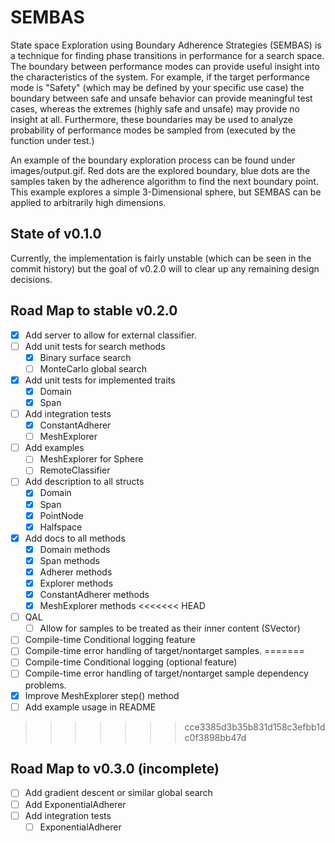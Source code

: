 # SEMBAS

State space Exploration using Boundary Adherence Strategies (SEMBAS) is a technique for finding phase transitions in performance for a search space. The boundary between performance modes can provide useful insight into the characteristics of the system. For example, if the target performance mode is "Safety" (which may be defined by your specific use case) the boundary between safe and unsafe behavior can provide meaningful test cases, whereas the extremes (highly safe and unsafe) may provide no insight at all. Furthermore, these boundaries may be used to analyze probability of performance modes be sampled from (executed by the function under test.)

An example of the boundary exploration process can be found under images/output.gif. Red dots are the explored boundary, blue dots are the samples taken by the adherence algorithm to find the next boundary point. This example explores a simple 3-Dimensional sphere, but SEMBAS can be applied to arbitrarily high dimensions.

## State of v0.1.0

Currently, the implementation is fairly unstable (which can be seen in the commit
history) but the goal of v0.2.0 will to clear up any remaining design decisions.

## Road Map to stable v0.2.0

- [x] Add server to allow for external classifier.
- [ ] Add unit tests for search methods
  - [x] Binary surface search
  - [ ] MonteCarlo global search
- [x] Add unit tests for implemented traits
  - [x] Domain
  - [x] Span
- [ ] Add integration tests
  - [x] ConstantAdherer
  - [ ] MeshExplorer
- [ ] Add examples
  - [ ] MeshExplorer for Sphere
  - [ ] RemoteClassifier
- [ ] Add description to all structs
  - [x] Domain
  - [x] Span
  - [x] PointNode
  - [x] Halfspace
- [x] Add docs to all methods
  - [x] Domain methods
  - [x] Span methods
  - [x] Adherer methods
  - [x] Explorer methods
  - [x] ConstantAdherer methods
  - [x] MeshExplorer methods
<<<<<<< HEAD
- [ ] QAL
  - [ ] Allow for samples to be treated as their inner content (SVector)
- [ ] Compile-time Conditional logging feature
- [ ] Compile-time error handling of target/nontarget samples.
=======
- [ ] Compile-time Conditional logging (optional feature)
- [ ] Compile-time error handling of target/nontarget sample dependency problems.
- [x] Improve MeshExplorer step() method
- [ ] Add example usage in README
>>>>>>> cce3385d3b35b831d158c3efbb1dc0f3898bb47d

## Road Map to v0.3.0 (incomplete)

- [ ] Add gradient descent or similar global search
- [ ] Add ExponentialAdherer
- [ ] Add integration tests
  - [ ] ExponentialAdherer
